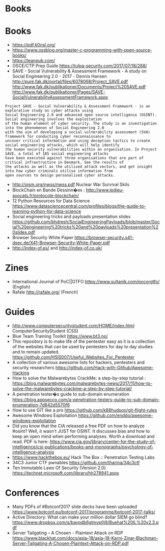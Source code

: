 Books
=====

# Books
* https://pdf.k0nsl.org/
* https://www.ossblog.org/master-c-programming-with-open-source-books/
* https://leanpub.com/
* OSCE/CTP Prep Guide https://tulpa-security.com/2017/07/18/288/
* SAVE - Social Vulnerability & Assessment Framework - A study on Social Engineering 2.0 - 2017 - Dennis Hansen http://pure.fak.dk/portal/files/6078068/Project_SAVE.pdf http://www.fak.dk/publikationer/Documents/Project%20SAVE.pdf http://www.fak.dk/publikationer/Pages/SAVE-SocialVulnerabilityAssessmentFramework.aspx
```
Project SAVE - Social Vulnerability & Assessment Framework - is an explorative study on cyber attacks using
Social Engineering 2.0 and advanced open source intelligence (OSINT). Social engineering involves the exploitation
of the human element of cyber security. The study is an investigation into the phenomenon of Social Engineering 2.0
with the aim of developing a social vulnerability assessment (SVA) framework for conducting cyber reconnaissance to
uncover critical information and using deception tactics to create social engineering attacks, which will help identify
the human security vulnerabilities within an organisation. In Project SAVE, a total of 185 social engineering attacks
have been executed against three organisations that are part of critical infrastructure in Denmark. See the results of
the attacks as well as the utilised attack vectors, and get insight into how cyber criminals utilise information from
open sources to design personalised cyber attacks.
```
* http://oism.org/nwss/nwss.pdf Nuclear War Survival Skils
* BlockChain en Bande Dessinn�es : http://www.ledieu-avocats.fr/protocole-blockchain/
* 12 Python Resources for Data Science https://www.datasciencecentral.com/profiles/blogs/the-guide-to-learning-python-for-data-science
* Social engineering tricks and payloads presentation slides https://github.com/bhdresh/SocialEngineeringPayloads/blob/master/Social%20engineering%20tricks%20and%20payloads%20presentation%20slides.pdf
* Browser Security White Paper https://browser-security.x41-dsec.de/X41-Browser-Security-White-Paper.pdf
* http://index-of.es/ and http://index-of.co.uk/

# Zines
* International Journal of PoC||GTFO https://www.sultanik.com/pocorgtfo/ (English)
* Rafale http://rafale.org/ (French)

# Guides
* http://www.computersecuritystudent.com/HOME/index.html ComputerSecurityStudent (CSS)
* Blue Team Training Toolkit https://www.bt3.no/
* This repository is to make life of the pentester easy as it is a collection of the websites that can be used by pentesters for day to day studies and to remain updated. https://github.com/HSIS007/Useful_Websites_For_Pentester
* A collection of various awesome lists for hackers, pentesters and security researchers https://github.com/Hack-with-Github/Awesome-Hacking 
* How to solve the Malwarebytes CrackMe: a step-by-step tutorial : https://blog.malwarebytes.com/malwarebytes-news/2017/11/how-to-solve-the-malwarebytes-crackme-a-step-by-step-tutorial/
* A penetration tester�s guide to sub-domain enumeration https://blog.appsecco.com/a-penetration-testers-guide-to-sub-domain-enumeration-7d842d5570f6
* How to use GIT like a pro https://github.com/k88hudson/git-flight-rules
* Awesome Windows Exploitation https://github.com/enddo/awesome-windows-exploitation
* Did you know that the CIA released a free PDF on how to analyze #osint? Well, it wasn't JUST for OSINT. It discusses bias and how to keep an open mind when performing analyses. Worth a download and read. PDF is here: https://www.cia.gov/library/center-for-the-study-of-intelligence/csi-publications/books-and-monographs/psychology-of-intelligence-analysis
* https://www.hackthebox.eu/ Hack The Box :: Penetration Testing Labs
* 34C3 Junior CTF pwnables https://github.com/tharina/34c3ctf
* Ten Immutable Laws Of Security (Version 2.0) https://technet.microsoft.com/library/hh278941.aspx

# Conferences
* Many PDFs of #Botconf2017 slide decks have been uploaded https://www.botconf.eu/botconf-2017/programme/botconf-2017-talks/
* Active Directory: What can make your million dollar SIEM go blind? https://www.dropbox.com/s/baypdb6glmvp0j9/Buehat%20IL%20v2.3.pdf
* Server Tailgating – A Chosen - Plaintext Attack on RDP https://www.blackhat.com/docs/asia-18/asia-18-Karni-Zinar-Blachman-Server-Tailgating-A-Chosen-Plaintext-Attack-on-RDP.pdf
